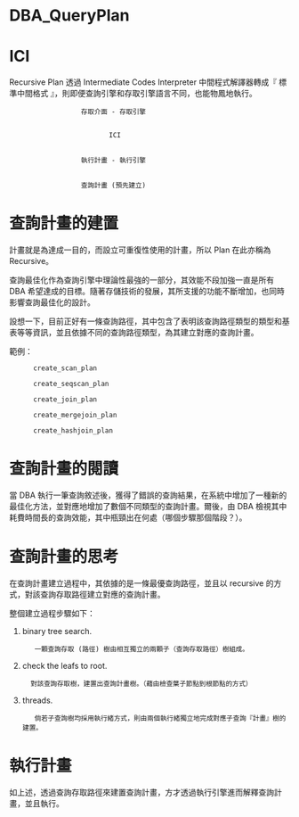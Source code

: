 # DBA_QueryPlan


# ICI 

Recursive Plan 透過 Intermediate Codes Interpreter 中間程式解譯器轉成『 標準中間格式 』，則即便查詢引擎和存取引擎語言不同，也能物鳳地執行。

                      存取介面 - 存取引擎
                      
                      
                             ICI
                      
                      
                      執行計畫 - 執行引擎
                      
                      
                      查詢計畫 (預先建立)



# 查詢計畫的建置

計畫就是為達成一目的，而設立可重復性使用的計畫，所以 Plan 在此亦稱為 Recursive。

查詢最佳化作為查詢引擎中理論性最強的一部分，其效能不段加強一直是所有 DBA 希望達成的目標。隨著存儲技術的發展，其所支援的功能不斷增加，也同時影響查詢最佳化的設計。

設想一下，目前正好有一條查詢路徑，其中包含了表明該查詢路徑類型的類型和基表等等資訊，並且依據不同的查詢路徑類型，為其建立對應的查詢計畫。

範例：

          create_scan_plan

          create_seqscan_plan

          create_join_plan

          create_mergejoin_plan

          create_hashjoin_plan

# 查詢計畫的閱讀

當 DBA 執行一筆查詢敘述後，獲得了錯誤的查詢結果，在系統中增加了一種新的最佳化方法，並對應地增加了數個不同類型的查詢計畫。爾後，由 DBA 檢視其中耗費時間長的查詢效能，其中瓶頸出在何處（哪個步驟那個階段？）。

# 查詢計畫的思考

在查詢計畫建立過程中，其依據的是一條最優查詢路徑，並且以 recursive 的方式，對該查詢存取路徑建立對應的查詢計畫。

整個建立過程步驟如下：

1. binary tree search. 

          一顆查詢存取 (路徑) 樹由相互獨立的兩顆子（查詢存取路徑）樹組成。

2.  check the leafs to root. 

          對該查詢存取樹，建置出查詢計畫樹。（藉由檢查葉子節點到根節點的方式）

3. threads. 

          倘若子查詢樹均採用執行緒方式，則由兩個執行緒獨立地完成對應子查詢『計畫』樹的建置。
# 執行計畫

如上述，透過查詢存取路徑來建置查詢計畫，方才透過執行引擎進而解釋查詢計畫，並且執行。





